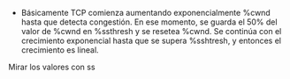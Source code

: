 - Básicamente TCP comienza aumentando exponencialmente %cwnd hasta que detecta congestión. En ese momento, se guarda el 50% del valor de %cwnd en %ssthresh y se resetea %cwnd. Se continúa con el crecimiento exponencial hasta que se supera %sshtresh, y entonces el crecimiento es lineal.  

Mirar los valores con ss
